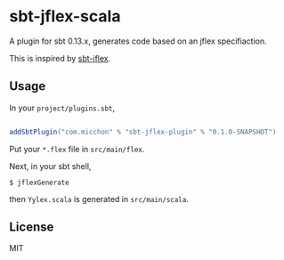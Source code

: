 # sbt-jflex-scala

A plugin for sbt 0.13.x, generates code based on an jflex specifiaction.

This is inspired by [sbt-jflex](https://github.com/dlwh/sbt-jflex).

## Usage

In your `project/plugins.sbt`, 

```scala

addSbtPlugin("com.micchon" % "sbt-jflex-plugin" % "0.1.0-SNAPSHOT")
```

Put your `*.flex` file in `src/main/flex`.

Next, in your sbt shell, 

```
$ jflexGenerate
```

then `Yylex.scala` is generated in `src/main/scala`.

## License

MIT